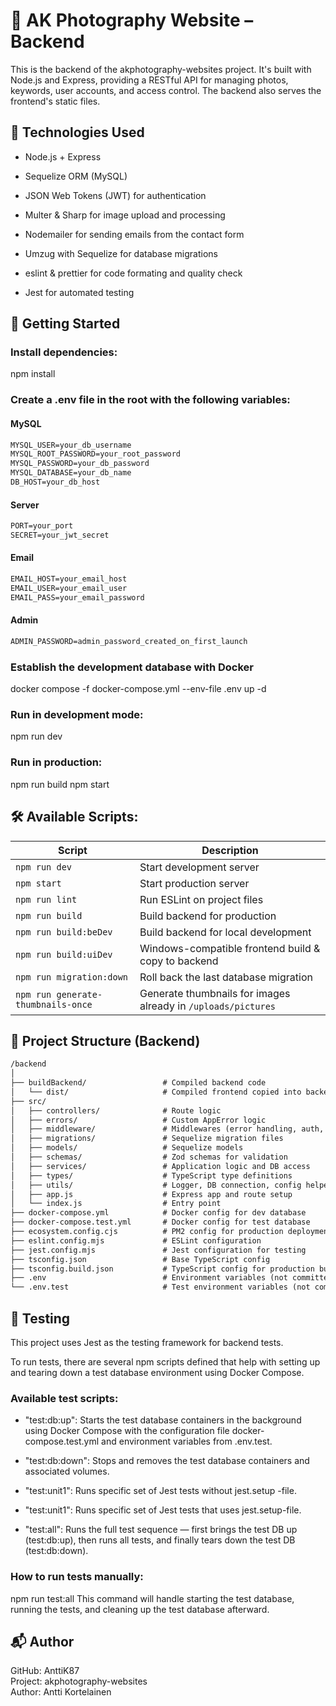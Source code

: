 # 📸 AK Photography Website – Backend

This is the backend of the akphotography-websites project. It's built with Node.js and Express, providing a RESTful API for managing photos, keywords, user accounts, and access control. The backend also serves the frontend's static files.

## 🔧 Technologies Used

- Node.js + Express

- Sequelize ORM (MySQL)

- JSON Web Tokens (JWT) for authentication

- Multer & Sharp for image upload and processing

- Nodemailer for sending emails from the contact form

- Umzug with Sequelize for database migrations

- eslint & prettier for code formating and quality check

- Jest for automated testing

## 🚀 Getting Started

### Install dependencies:

npm install

### Create a .env file in the root with the following variables:

#### MySQL

```txt
MYSQL_USER=your_db_username
MYSQL_ROOT_PASSWORD=your_root_password
MYSQL_PASSWORD=your_db_password
MYSQL_DATABASE=your_db_name
DB_HOST=your_db_host
```

#### Server

```txt
PORT=your_port
SECRET=your_jwt_secret
```

#### Email

```txt
EMAIL_HOST=your_email_host
EMAIL_USER=your_email_user
EMAIL_PASS=your_email_password
```

#### Admin

```txt
ADMIN_PASSWORD=admin_password_created_on_first_launch
```

### Establish the development database with Docker

docker compose -f docker-compose.yml --env-file .env up -d

### Run in development mode:

npm run dev

### Run in production:

npm run build
npm start

## 🛠 Available Scripts:

| Script                             | Description                                                   |
| ---------------------------------- | ------------------------------------------------------------- |
| `npm run dev`                      | Start development server                                      |
| `npm start`                        | Start production server                                       |
| `npm run lint`                     | Run ESLint on project files                                   |
| `npm run build`                    | Build backend for production                                  |
| `npm run build:beDev`              | Build backend for local development                           |
| `npm run build:uiDev`              | Windows-compatible frontend build & copy to backend           |
| `npm run migration:down`           | Roll back the last database migration                         |
| `npm run generate-thumbnails-once` | Generate thumbnails for images already in `/uploads/pictures` |

## 📁 Project Structure (Backend)

```txt
/backend
│
├── buildBackend/                 # Compiled backend code
│   └── dist/                     # Compiled frontend copied into backend
├── src/
│   ├── controllers/              # Route logic
│   ├── errors/                   # Custom AppError logic
│   ├── middleware/               # Middlewares (error handling, auth, etc.)
│   ├── migrations/               # Sequelize migration files
│   ├── models/                   # Sequelize models
│   ├── schemas/                  # Zod schemas for validation
│   ├── services/                 # Application logic and DB access
│   ├── types/                    # TypeScript type definitions
│   ├── utils/                    # Logger, DB connection, config helpers
│   ├── app.js                    # Express app and route setup
│   └── index.js                  # Entry point
├── docker-compose.yml            # Docker config for dev database
├── docker-compose.test.yml       # Docker config for test database
├── ecosystem.config.cjs          # PM2 config for production deployment
├── eslint.config.mjs             # ESLint configuration
├── jest.config.mjs               # Jest configuration for testing
├── tsconfig.json                 # Base TypeScript config
├── tsconfig.build.json           # TypeScript config for production build
├── .env                          # Environment variables (not committed)
└── .env.test                     # Test environment variables (not committed)
```

## 🧪 Testing

This project uses Jest as the testing framework for backend tests.

To run tests, there are several npm scripts defined that help with setting up and tearing down a test database environment using Docker Compose.

### Available test scripts:

- "test:db:up": Starts the test database containers in the background using Docker Compose with the configuration file docker-compose.test.yml and environment variables from .env.test.

- "test:db:down": Stops and removes the test database containers and associated volumes.

- "test:unit1": Runs specific set of Jest tests without jest.setup -file.

- "test:unit1": Runs specific set of Jest tests that uses jest.setup-file.

- "test:all": Runs the full test sequence — first brings the test DB up (test:db:up), then runs all tests, and finally tears down the test DB (test:db:down).

### How to run tests manually:

npm run test:all
This command will handle starting the test database, running the tests, and cleaning up the test database afterward.

## 📬 Author

GitHub: AnttiK87  
Project: akphotography-websites  
Author: Antti Kortelainen
